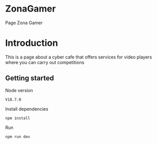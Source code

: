# ZonaGamer
Page Zona Gamer

# Introduction
This is a page about a cyber cafe that offers services for video players where you can carry out competitions

## Getting started

Node version
```
V18.7.0
```

Install dependencies
```
npm install
```

Run
```
npm run dev
```